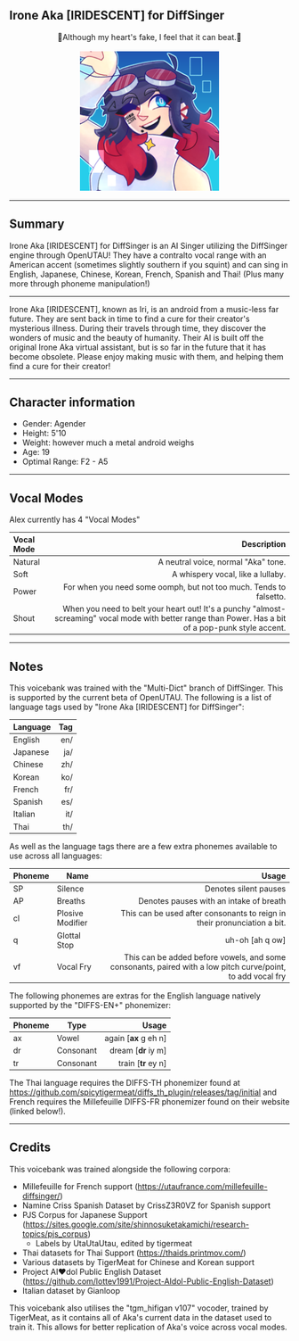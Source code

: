 ## Irone Aka [IRIDESCENT] for DiffSinger

<p align="center">
🩷Although my heart's fake, I feel that it can beat.🤍<br><br>
<img src="/Images/icon.png" width="250" title="Iconic!">
</p>

***
## Summary
Irone Aka [IRIDESCENT] for DiffSinger is an AI Singer utilizing the DiffSinger engine through OpenUTAU! They have a contralto vocal range with an American accent (sometimes slightly southern if you squint) and can sing in English, Japanese, Chinese, Korean, French, Spanish and Thai! (Plus many more through phoneme manipulation!)

***

Irone Aka [IRIDESCENT], known as Iri, is an android from a music-less far future. They are sent back in time to find a cure for their creator's mysterious illness. During their travels through time, they discover the wonders of music and the beauty of humanity.
Their AI is built off the original Irone Aka virtual assistant, but is so far in the future that it
has become obsolete.
Please enjoy making music with them, and helping them find a cure for their creator! 

***

## Character information
- Gender: Agender
- Height: 5'10
- Weight: however much a metal android weighs
- Age: 19
- Optimal Range: F2 - A5

***

## Vocal Modes
Alex currently has 4 "Vocal Modes"
  
| Vocal Mode | Description |
| :----- | ---: |
| Natural | A neutral voice, normal "Aka" tone. |
| Soft | A whispery vocal, like a lullaby. |
| Power | For when you need some oomph, but not too much. Tends to falsetto. |
| Shout | When you need to belt your heart out! It's a punchy "almost-screaming" vocal mode with better range than Power. Has a bit of a pop-punk style accent. |

***

## Notes
This voicebank was trained with the "Multi-Dict" branch of DiffSinger. This is supported by the current beta of OpenUTAU. The following is a list of language tags used by "Irone Aka [IRIDESCENT] for DiffSinger":

| Language | Tag |
| :----- | ---: |
| English | en/ |
| Japanese | ja/ |
| Chinese | zh/ |
| Korean | ko/ |
| French | fr/ |
| Spanish | es/ |
| Italian | it/ |
| Thai | th/ |

As well as the language tags there are a few extra phonemes available to use across all languages:

| Phoneme | Name | Usage |
| :----- | --- | ---: |
| SP | Silence | Denotes silent pauses |
| AP | Breaths | Denotes pauses with an intake of breath |
| cl | Plosive Modifier | This can be used after consonants to reign in their pronunciation a bit. |
| q | Glottal Stop | uh-oh [ah q ow] |
| vf | Vocal Fry | This can be added before vowels, and some consonants, paired with a low pitch curve/point, to add vocal fry |

The following phonemes are extras for the English language natively supported by the "DIFFS-EN+" phonemizer:

| Phoneme | Type | Usage |
| :----- | --- | ---: |
| ax | Vowel | again [**ax** g eh n] |
| dr | Consonant | dream [**dr** iy m] |
| tr | Consonant | train [**tr** ey n] |

The Thai language requires the DIFFS-TH phonemizer found at https://github.com/spicytigermeat/diffs_th_plugin/releases/tag/initial and French requires the Millefeuille DIFFS-FR phonemizer found on their website (linked below!).

***

## Credits
This voicebank was trained alongside the following corpora:
- Millefeuille for French support (https://utaufrance.com/millefeuille-diffsinger/)
- Namine Criss Spanish Dataset by CrissZ3R0VZ for Spanish support
- PJS Corpus for Japanese Support (https://sites.google.com/site/shinnosuketakamichi/research-topics/pjs_corpus)
	- Labels by UtaUtaUtau, edited by tigermeat
- Thai datasets for Thai Support (https://thaids.printmov.com/)
- Various datasets by TigerMeat for Chinese and Korean support
- Project AI❤dol Public English Dataset (https://github.com/lottev1991/Project-AIdol-Public-English-Dataset)<br>
- Italian dataset by Gianloop

This voicebank also utilises the "tgm_hifigan v107" vocoder, trained by TigerMeat, as it contains all of Aka's current data in the dataset used to train it. This allows for better replication of Aka's voice across vocal modes.